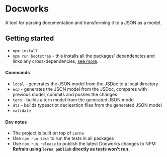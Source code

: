 # Docworks

A tool for parsing documentation and transforming it to a JSON as a model.

## Getting started
* `npm install`
* `npm run bootstrap` - this installs all the packages' dependencies and links any cross-dependencies, [see more](https://github.com/lerna/lerna/tree/master/commands/bootstrap#readme).

#### Commands
* `local` - generates the JSON model from the JSDoc to a local directory
* `ecp` - generates the JSON model from the JSDoc, compares with previous model, commits and pushes the changes
* `tern` - builds a tern model from the generated JSON model
* `dts` - builds typescript decleartion files from the generated JSON model
* `validate`


#### Dev notes
* The project is built on top of `Lerna` 
* Use `npm run test` to run the tests in all packages
* Use `npm run release` to publish the latest Docworks changes to NPM 
**Refrain using `lerna publish` directly as tests won't run.** 
